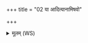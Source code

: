 +++
title = "02 या आदित्यानामिषवो"

+++
<details><summary>मूलम् (WS)</summary>

या आदित्यानामिषवो या वसूनां या रुद्रस्याश्विनोर्यावतीस्ताः ।  
विश्वे देवा इषवो यावतीर्वस्ता वो देवः सविता शमयाति ॥ २ ॥
</details>